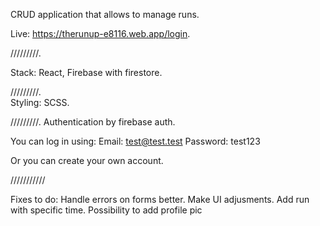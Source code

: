 CRUD application that allows to manage runs.
  
Live: https://therunup-e8116.web.app/login.

/////////. 

Stack: React, Firebase with firestore. 

/////////.  
Styling: SCSS. 

/////////. 
Authentication by firebase auth.

You can log in using:
Email: test@test.test
Password: test123

Or you can create your own account.

///////////

Fixes to do:
Handle errors on forms better.
Make UI adjusments.
Add run with specific time.
Possibility to add profile pic
